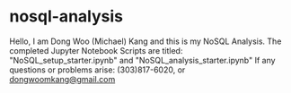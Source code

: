 # nosql-analysis
Hello, I am Dong Woo (Michael) Kang and this is my NoSQL Analysis. 
The completed Jupyter Notebook Scripts are titled: "NoSQL_setup_starter.ipynb" and "NoSQL_analysis_starter.ipynb"
If any questions or problems arise: (303)817-6020, or dongwoomkang@gmail.com
